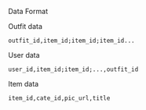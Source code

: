 Data Format

Outfit data

```
outfit_id,item_id;item_id;item_id...
```
User data

```
user_id,item_id;item_id;...,outfit_id
```

Item data
```
item_id,cate_id,pic_url,title
```